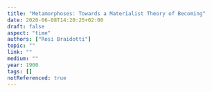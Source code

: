 ```yaml
---
title: "Metamorphoses: Towards a Materialist Theory of Becoming"
date: 2020-06-08T14:20:25+02:00
draft: false
aspect: "time"
authors: ["Rosi Braidotti"]
topic: ""
link: ""
medium: ""
year: 1900
tags: []
notReferenced: true
---
```

